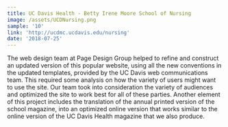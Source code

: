 ```yaml
---
title: UC Davis Health - Betty Irene Moore School of Nursing
image: /assets/UCDNursing.png
sample: '10'
link: 'http://ucdmc.ucdavis.edu/nursing'
date: '2018-07-25'
---
```

The web design team at Page Design Group helped to refine and construct an updated version of this popular website, using all the new conventions in the updated templates, provided by the UC Davis web communications team. This required some analysis on how the variety of users might want to use the site. Our team took into consideration the variety of audiences and optimized the site to work best for all of these parties. Another element of this project includes the translation of the annual printed version of the school magazine, into an optimized online version that works similar to the online version of the UC Davis Health magazine that we also produce.
